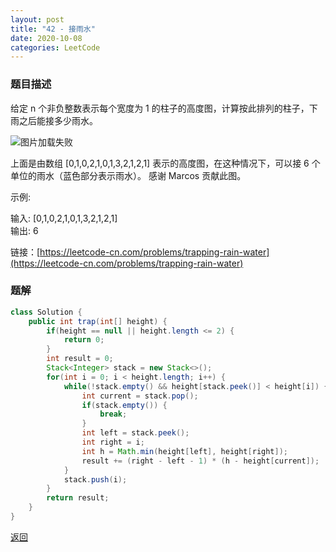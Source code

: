```yaml
---
layout: post
title: "42 - 接雨水"
date: 2020-10-08
categories: LeetCode
---
```


### **题目描述**

给定 n 个非负整数表示每个宽度为 1 的柱子的高度图，计算按此排列的柱子，下雨之后能接多少雨水。

![图片加载失败](https://maxwell-blog.cn/image/trap.png)


上面是由数组 [0,1,0,2,1,0,1,3,2,1,2,1] 表示的高度图，在这种情况下，可以接 6 个单位的雨水（蓝色部分表示雨水）。 感谢 Marcos 贡献此图。

示例:

输入: [0,1,0,2,1,0,1,3,2,1,2,1]  
输出: 6


链接：[https://leetcode-cn.com/problems/trapping-rain-water](https://leetcode-cn.com/problems/trapping-rain-water)


### **题解**
``` java
class Solution {
    public int trap(int[] height) {
        if(height == null || height.length <= 2) {
            return 0;
        }
        int result = 0;
        Stack<Integer> stack = new Stack<>();
        for(int i = 0; i < height.length; i++) {
            while(!stack.empty() && height[stack.peek()] < height[i]) {
                int current = stack.pop();
                if(stack.empty()) {
                    break;
                }
                int left = stack.peek();
                int right = i;
                int h = Math.min(height[left], height[right]);
                result += (right - left - 1) * (h - height[current]);
            }
            stack.push(i);
        }
        return result;
    }
}
```


[返回](https://maxwell-blog.cn/leetcode/2020/10/08/leetcode.html)